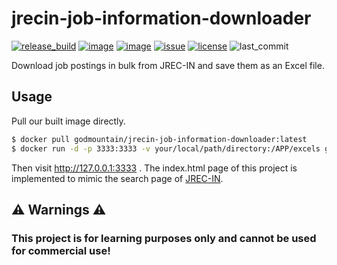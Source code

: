# jrecin-job-information-downloader
[![release_build](https://img.shields.io/github/actions/workflow/status/MGMCN/jrecin-job-information-downloader/release.yml?logo=github&label=release
)](https://github.com/MGMCN/jrecin-job-information-downloader/actions)
[![image](https://img.shields.io/github/v/release/MGMCN/jrecin-job-information-downloader?color=purple&label=version)](https://github.com/MGMCN/jrecin-job-information-downloader/releases)
[![image](https://img.shields.io/docker/pulls/godmountain/jrecin-job-information-downloader?logo=docker&logoColor=white)](https://hub.docker.com/r/godmountain/jrecin-job-information-downloader)
[![issue](https://img.shields.io/github/issues/MGMCN/jrecin-job-information-downloader?logo=github)](https://github.com/MGMCN/jrecin-job-information-downloader/issues?logo=github)
[![license](https://img.shields.io/github/license/MGMCN/jrecin-job-information-downloader)](https://github.com/MGMCN/jrecin-job-information-downloader/blob/main/LICENSE)
![last_commit](https://img.shields.io/github/last-commit/MGMCN/jrecin-job-information-downloader?color=red&logo=github)

 Download job postings in bulk from JREC-IN and save them as an Excel file.

 ## Usage
Pull our built image directly.
```bash
$ docker pull godmountain/jrecin-job-information-downloader:latest
$ docker run -d -p 3333:3333 -v your/local/path/directory:/APP/excels godmountain/jrecin-job-information-downloader:latest
```
Then visit http://127.0.0.1:3333 . 
The index.html page of this project is implemented to mimic the search page of [JREC-IN](https://jrecin.jst.go.jp/seek/SeekJorSearch).

## ⚠️ Warnings ⚠️
### This project is for learning purposes only and cannot be used for commercial use!
